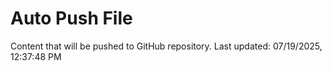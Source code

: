 # Auto Push File

Content that will be pushed to GitHub repository.
Last updated: 07/19/2025, 12:37:48 PM